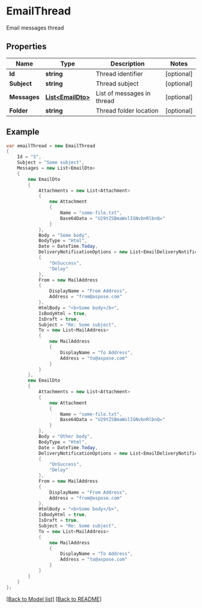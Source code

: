 # EmailThread
Email messages thread             

## Properties
Name | Type | Description | Notes
------------ | ------------- | ------------- | -------------
**Id** | **string** | Thread identifier              | [optional] 
**Subject** | **string** | Thread subject              | [optional] 
**Messages** | [**List&lt;EmailDto&gt;**](EmailDto.md) | List of messages in thread              | [optional] 
**Folder** | **string** | Thread folder location              | [optional] 


## Example
```csharp
var emailThread = new EmailThread
{
    Id = "5",
    Subject = "Some subject",
    Messages = new List<EmailDto>
    {
        new EmailDto
        {
            Attachments = new List<Attachment>
            {
                new Attachment
                {
                    Name = "some-file.txt",
                    Base64Data = "U29tZSBmaWxlIGNvbnRlbnQ="
                }
            },
            Body = "Some body",
            BodyType = "Html",
            Date = DateTime.Today,
            DeliveryNotificationOptions = new List<EmailDeliveryNotificationOptions>
            {
                "OnSuccess",
                "Delay"
            },
            From = new MailAddress
            {
                DisplayName = "From Address",
                Address = "from@aspose.com"
            },
            HtmlBody = "<b>Some body</b>",
            IsBodyHtml = true,
            IsDraft = true,
            Subject = "Re: Some subject",
            To = new List<MailAddress>
            {
                new MailAddress
                {
                    DisplayName = "To Address",
                    Address = "to@aspose.com"
                }
            }
        },
        new EmailDto
        {
            Attachments = new List<Attachment>
            {
                new Attachment
                {
                    Name = "some-file.txt",
                    Base64Data = "U29tZSBmaWxlIGNvbnRlbnQ="
                }
            },
            Body = "Other body",
            BodyType = "Html",
            Date = DateTime.Today,
            DeliveryNotificationOptions = new List<EmailDeliveryNotificationOptions>
            {
                "OnSuccess",
                "Delay"
            },
            From = new MailAddress
            {
                DisplayName = "From Address",
                Address = "from@aspose.com"
            },
            HtmlBody = "<b>Some body</b>",
            IsBodyHtml = true,
            IsDraft = true,
            Subject = "Re: Some subject",
            To = new List<MailAddress>
            {
                new MailAddress
                {
                    DisplayName = "To Address",
                    Address = "to@aspose.com"
                }
            }
        }
    }
};
```

[[Back to Model list]](Models.md) [[Back to README]](README.md)

